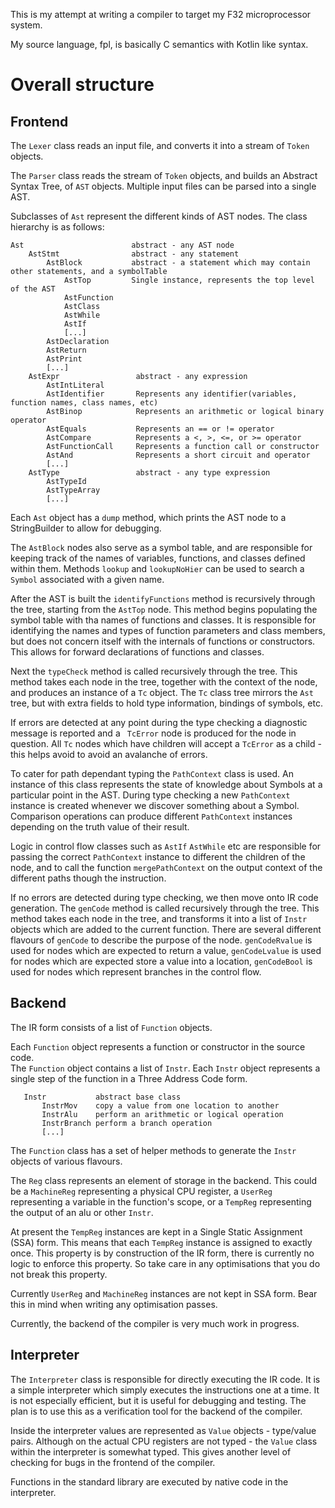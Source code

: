 This is my attempt at writing a compiler to target my F32 microprocessor system.

My source language, fpl, is basically C semantics with Kotlin like syntax.

 # Overall structure

## Frontend

The `Lexer` class reads an input file, and converts it into a stream of `Token` objects.

The `Parser` class reads the stream of `Token` objects, and builds an Abstract Syntax Tree, of
`AST` objects. Multiple input files can be parsed into a single AST.

Subclasses of `Ast` represent the different kinds of AST nodes. The class hierarchy is as follows:

```
Ast                        abstract - any AST node
    AstStmt                abstract - any statement
        AstBlock           abstract - a statement which may contain other statements, and a symbolTable
            AstTop         Single instance, represents the top level of the AST
            AstFunction    
            AstClass       
            AstWhile
            AstIf
            [...]
        AstDeclaration
        AstReturn
        AstPrint
        [...]
    AstExpr                 abstract - any expression
        AstIntLiteral
        AstIdentifier       Represents any identifier(variables, function names, class names, etc)
        AstBinop            Represents an arithmetic or logical binary operator
        AstEquals           Represents an == or != operator
        AstCompare          Represents a <, >, <=, or >= operator
        AstFunctionCall     Represents a function call or constructor
        AstAnd              Represents a short circuit and operator
        [...]
    AstType                 abstract - any type expression
        AstTypeId
        AstTypeArray
        [...]    
```

Each `Ast` object has a `dump` method, which prints the AST node to a StringBuilder to allow for debugging.

The `AstBlock` nodes also serve as a symbol table, and are responsible for keeping track of the names of
variables, functions, and classes defined within them. Methods `lookup` and `lookupNoHier` can be used
to search a `Symbol` associated with a given name.

After the AST is built the `identifyFunctions` method is recursively through the tree, starting from the
`AstTop` node. This method begins populating the symbol table with tha names of functions and classes.
It is responsible for identifying the names and types of function parameters and class members, but does
not concern itself with the internals of functions or constructors. This allows for forward declarations
of functions and classes.

Next the `typeCheck` method is called recursively through the tree. This method takes each node in the 
tree, together with the context of the node, and produces an instance of a `Tc` object. The `Tc` class
tree mirrors the `Ast` tree, but with extra fields to hold type information, bindings of symbols, etc.

If errors are detected at any point during the type checking a diagnostic message is reported and a `
TcError` node is produced for the node in question. All `Tc` nodes which have children will accept a
`TcError` as a child - this helps avoid to avoid an avalanche of errors.

To cater for path dependant typing the `PathContext` class is used. An instance of this class
represents the state of knowledge about Symbols at a particular point in the AST. During type
checking a new `PathContext` instance is created whenever we discover something about a Symbol.
Comparison operations can produce different `PathContext` instances depending on the truth value of
their result.

Logic in control flow classes such as `AstIf` `AstWhile` etc are responsible for passing the correct `PathContext`
instance to different the children of the node, and to call the function `mergePathContext` on the
output context of the different paths though the instruction. 

If no errors are detected during type checking, we then move onto IR code generation. The `genCode` 
method is called recursively through the tree. This method takes each node in the tree, 
and transforms it into a list of `Instr` objects which are added to the current function.
There are several different flavours of `genCode` to describe the purpose of the node. 
`genCodeRvalue` is used for nodes which are expected to return a value,
`genCodeLvalue` is used for nodes which are expected store a value into a location,
`genCodeBool` is used for nodes which represent branches in the control flow. 

## Backend

The IR form consists of a list of `Function` objects.

Each `Function` object represents a function or constructor in the source code.  
The `Function` object contains a list of `Instr`. 
Each `Instr` object represents a single step of the function in a Three Address Code form.

```
   Instr           abstract base class
       InstrMov    copy a value from one location to another
       InstrAlu    perform an arithmetic or logical operation
       InstrBranch perform a branch operation
       [...]
```

The `Function` class has a set of helper methods to generate the `Instr` objects of various flavours.

The `Reg` class represents an element of storage in the backend. This could be a `MachineReg` representing
a physical CPU register, a `UserReg` representing a variable in the function's scope, or a `TempReg`
representing the output of an alu or other `Instr`.

At present the `TempReg` instances are kept in a Single Static Assignment (SSA) form. This means that
each `TempReg` instance is assigned to exactly once. This property is by construction of the IR form,
there is currently no logic to enforce this property. So take care in any optimisations that you
do not break this property.

Currently `UserReg` and `MachineReg` instances are not kept in SSA form. Bear this in mind when writing any
optimisation passes.

Currently, the backend of the compiler is very much work in progress.

## Interpreter

The `Interpreter` class is responsible for directly executing the IR code. It is a simple interpreter which
simply executes the instructions one at a time. It is not especially efficient, but it is useful for
debugging and testing. The plan is to use this as a verification tool for the backend of the compiler.

Inside the interpreter values are represented as `Value` objects - type/value pairs. Although on the actual
CPU registers are not typed - the `Value` class within the interpreter is somewhat typed. This gives another
level of checking for bugs in the frontend of the compiler.

Functions in the standard library are executed by native code in the interpreter.